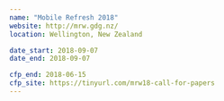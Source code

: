 ```yaml
---
name: "Mobile Refresh 2018"
website: http://mrw.gdg.nz/
location: Wellington, New Zealand

date_start: 2018-09-07
date_end: 2018-09-07

cfp_end: 2018-06-15  
cfp_site: https://tinyurl.com/mrw18-call-for-papers
---
```

